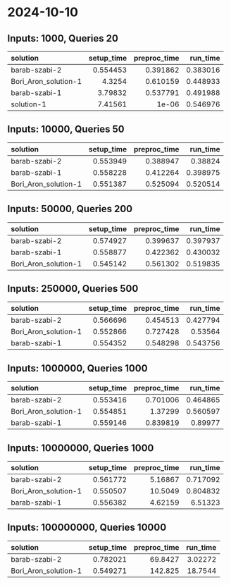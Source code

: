 # 2024-10-10

## Inputs: 1000, Queries 20

| solution             |   setup_time |   preproc_time |   run_time |
|:---------------------|-------------:|---------------:|-----------:|
| barab-szabi-2        |     0.554453 |       0.391862 |   0.383016 |
| Bori_Aron_solution-1 |     4.3254   |       0.610159 |   0.448933 |
| barab-szabi-1        |     3.79832  |       0.537791 |   0.491988 |
| solution-1           |     7.41561  |       1e-06    |   0.546976 |

## Inputs: 10000, Queries 50

| solution             |   setup_time |   preproc_time |   run_time |
|:---------------------|-------------:|---------------:|-----------:|
| barab-szabi-2        |     0.553949 |       0.388947 |   0.38824  |
| barab-szabi-1        |     0.558228 |       0.412264 |   0.398975 |
| Bori_Aron_solution-1 |     0.551387 |       0.525094 |   0.520514 |

## Inputs: 50000, Queries 200

| solution             |   setup_time |   preproc_time |   run_time |
|:---------------------|-------------:|---------------:|-----------:|
| barab-szabi-2        |     0.574927 |       0.399637 |   0.397937 |
| barab-szabi-1        |     0.558877 |       0.422362 |   0.430032 |
| Bori_Aron_solution-1 |     0.545142 |       0.561302 |   0.519835 |

## Inputs: 250000, Queries 500

| solution             |   setup_time |   preproc_time |   run_time |
|:---------------------|-------------:|---------------:|-----------:|
| barab-szabi-2        |     0.566696 |       0.454513 |   0.427794 |
| Bori_Aron_solution-1 |     0.552866 |       0.727428 |   0.53564  |
| barab-szabi-1        |     0.554352 |       0.548298 |   0.543756 |

## Inputs: 1000000, Queries 1000

| solution             |   setup_time |   preproc_time |   run_time |
|:---------------------|-------------:|---------------:|-----------:|
| barab-szabi-2        |     0.553416 |       0.701006 |   0.464865 |
| Bori_Aron_solution-1 |     0.554851 |       1.37299  |   0.560597 |
| barab-szabi-1        |     0.559146 |       0.839819 |   0.89977  |

## Inputs: 10000000, Queries 1000

| solution             |   setup_time |   preproc_time |   run_time |
|:---------------------|-------------:|---------------:|-----------:|
| barab-szabi-2        |     0.561772 |        5.16867 |   0.717092 |
| Bori_Aron_solution-1 |     0.550507 |       10.5049  |   0.804832 |
| barab-szabi-1        |     0.556382 |        4.62159 |   6.51323  |

## Inputs: 100000000, Queries 10000

| solution             |   setup_time |   preproc_time |   run_time |
|:---------------------|-------------:|---------------:|-----------:|
| barab-szabi-2        |     0.782021 |        69.8427 |    3.02272 |
| Bori_Aron_solution-1 |     0.549271 |       142.825  |   18.7544  |